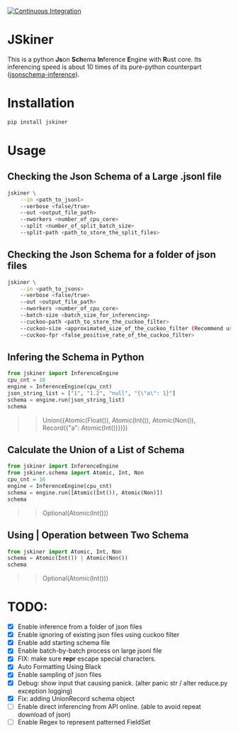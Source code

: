 [![Continuous Integration](https://github.com/jeffrey82221/JSkiner/actions/workflows/ci.yml/badge.svg?branch=main)](https://github.com/jeffrey82221/JSkiner/actions/workflows/ci.yml)

# JSkiner 

This is a python **Js**on **Sch**ema **In**ference **E**ngine with **R**ust core. Its inferencing speed is about 10 times of its pure-python counterpart ([jsonschema-inference](https://pypi.org/project/jsonschema-inference/)).

# Installation 

```bash
pip install jskiner
```

# Usage

## Checking the Json Schema of a Large .jsonl file

```bash
jskiner \
    --in <path_to_jsonl> 
    --verbose <false/true> 
    --out <output_file_path>
    --nworkers <number_of_cpu_core>
    --split <number_of_split_batch_size>
    --split-path <path_to_store_the_split_files>
```

## Checking the Json Schema for a folder of json files

```bash
jskiner \
    --in <path_to_jsons> 
    --verbose <false/true> 
    --out <output_file_path>
    --nworkers <number_of_cpu_core>
    --batch-size <batch_size_for_inferencing>
    --cuckoo-path <path_to_store_the_cuckoo_filter>
    --cuckoo-size <approximated_size_of_the_cuckoo_filter (Recommend using 10X of current json count)>
    --cuckoo-fpr <false_positive_rate_of_the_cuckoo_filter>
```

## Infering the Schema in Python

```python
from jskiner import InferenceEngine
cpu_cnt = 16
engine = InferenceEngine(cpu_cnt)
json_string_list = ["1", "1.2", "null", "{\"a\": 1}"]
schema = engine.run(json_string_list)
schema
```
>> Union({Atomic(Float()), Atomic(Int()), Atomic(Non()), Record({"a": Atomic(Int())})})

## Calculate the Union of a List of Schema 

```python
from jskiner import InferenceEngine
from jskiner.schema import Atomic, Int, Non
cpu_cnt = 16
engine = InferenceEngine(cpu_cnt)
schema = engine.run([Atomic(Int()), Atomic(Non)])
schema
```
>> Optional(Atomic(Int()))

## Using | Operation between Two Schema

```python
from jskiner import Atomic, Int, Non
schema = Atomic(Int()) | Atomic(Non())
schema
```
>> Optional(Atomic(Int()))

# TODO:

- [X] Enable inference from a folder of json files
- [X] Enable ignoring of existing json files using cuckoo filter
- [X] Enable add starting schema file
- [X] Enable batch-by-batch process on large jsonl file
- [X] FIX: make sure __repr__ escape special characters. 
- [X] Auto Formatting Using Black
- [X] Enable sampling of json files
- [X] Debug: show input that causing panick. (alter panic str / alter reduce.py exception logging) 
- [X] Fix: adding UnionRecord schema object
- [ ] Enable direct inferencing from API online. (able to avoid repeat download of json)
- [ ] Enable Regex to represent patterned FieldSet

